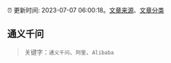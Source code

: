 :alarm_clock: 更新时间: 2023-07-07 06:00:18。[文章来源](/README.md)、[文章分类](/TAGS.md)

## 通义千问


> 关键字：`通义千问`、`阿里`、`Alibaba`




